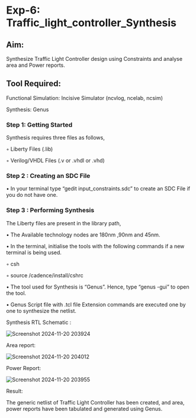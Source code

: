# Exp-6: Traffic_light_controller_Synthesis

## Aim:

Synthesize Traffic Light Controller design using Constraints and analyse area and Power reports.

## Tool Required:

Functional Simulation: Incisive Simulator (ncvlog, ncelab, ncsim)

Synthesis: Genus

### Step 1: Getting Started

Synthesis requires three files as follows,

◦ Liberty Files (.lib)

◦ Verilog/VHDL Files (.v or .vhdl or .vhd)

### Step 2 : Creating an SDC File

•	In your terminal type “gedit input_constraints.sdc” to create an SDC File if you do not have one.

### Step 3 : Performing Synthesis

The Liberty files are present in the library path,

• The Available technology nodes are 180nm ,90nm and 45nm.

• In the terminal, initialise the tools with the following commands if a new terminal is being used.

◦ csh

◦ source /cadence/install/cshrc

• The tool used for Synthesis is “Genus”. Hence, type “genus -gui” to open the tool.

• Genus Script file with .tcl file Extension commands are executed one by one to synthesize the netlist.

Synthesis RTL Schematic :


![Screenshot 2024-11-20 203924](https://github.com/user-attachments/assets/7401fa78-43f8-418e-b87b-e1829236f1c0)


Area report:

![Screenshot 2024-11-20 204012](https://github.com/user-attachments/assets/29187483-94c0-43ab-8d87-9603d26571e6)



Power Report:

![Screenshot 2024-11-20 203955](https://github.com/user-attachments/assets/675bceaa-7c69-42e9-9e4e-f7fdf49d11f1)



Result:

The generic netlist of Traffic Light Controller has been created, and area, power reports have been tabulated and generated using Genus.
